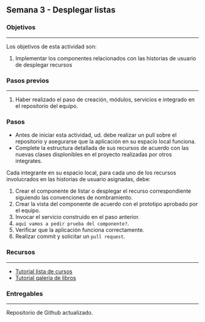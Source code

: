 ## Semana 3 - Desplegar listas

### Objetivos
----
Los objetivos de esta actividad son:

1. Implementar los componentes relacionados con las historias de usuario de desplegar recursos

   
### Pasos previos
----

1. Haber realizado el paso de creación, módulos, servicios e integrado en el repositorio del equipo.

### Pasos

* Antes de iniciar esta actividad, ud. debe realizar un pull sobre el repositorio y 
asegurarse que la aplicación en su espacio local funciona. 
* Complete la estructura detallada de sus recursos de acuerdo con las nuevas clases displonibles en el proyecto realizadas por otros integrates.

Cada integrante en su espacio local, para cada uno de los recursos  involucrados en las historias de usuario asignadas, debe:
1. Crear el componente de listar o desplegar el recurso correspondiente siguiendo las convenciones de nombramiento.
2. Crear la vista del componente de acuerdo con el prototipo aprobado por el equipo.
3. Invocar el servicio construido en el paso anterior. 
4. `aquí vamos a pedir prueba del componente?`.
5. Verificar que la aplicación funciona correctamente.
6. Realizar commit y solicitar un `pull request`.  


### Recursos
---

* [Tutorial lista de cursos ](https://misovirtual.virtual.uniandes.edu.co/codelabs/angular-courses-basico/index.html#0)
* [Tutorial galería de libros](https://misovirtual.virtual.uniandes.edu.co/codelabs/angular-books-listar/#0)

### Entregables
---
Repositorio de Github actualizado.